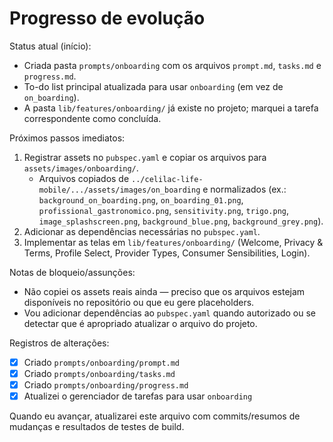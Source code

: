 Progresso de evolução
=====================

Status atual (início):
- Criada pasta `prompts/onboarding` com os arquivos `prompt.md`, `tasks.md` e `progress.md`.
- To-do list principal atualizada para usar `onboarding` (em vez de `on_boarding`).
 - A pasta `lib/features/onboarding/` já existe no projeto; marquei a tarefa correspondente como concluída.

Próximos passos imediatos:
1. Registrar assets no `pubspec.yaml` e copiar os arquivos para `assets/images/onboarding/`.
	- Arquivos copiados de `../celilac-life-mobile/.../assets/images/on_boarding` e normalizados (ex.: `background_on_boarding.png`, `on_boarding_01.png`, `profissional_gastronomico.png`, `sensitivity.png`, `trigo.png`, `image_splashscreen.png`, `background_blue.png`, `background_grey.png`).
2. Adicionar as dependências necessárias no `pubspec.yaml`.
3. Implementar as telas em `lib/features/onboarding/` (Welcome, Privacy & Terms, Profile Select, Provider Types, Consumer Sensibilities, Login).

Notas de bloqueio/assunções:
- Não copiei os assets reais ainda — preciso que os arquivos estejam disponíveis no repositório ou que eu gere placeholders.
- Vou adicionar dependências ao `pubspec.yaml` quando autorizado ou se detectar que é apropriado atualizar o arquivo do projeto.

Registros de alterações:
- [x] Criado `prompts/onboarding/prompt.md`
- [x] Criado `prompts/onboarding/tasks.md`
- [x] Criado `prompts/onboarding/progress.md`
- [x] Atualizei o gerenciador de tarefas para usar `onboarding`

Quando eu avançar, atualizarei este arquivo com commits/resumos de mudanças e resultados de testes de build.